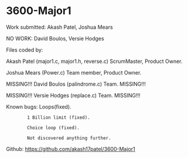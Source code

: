 # 3600-Major1
Work submitted: Akash Patel, Joshua Mears

NO WORK: David Boulos, Versie Hodges

Files coded by:

Akash Patel (major1.c, major1.h, reverse.c) ScrumMaster, Product Owner.

Joshua Mears (Power.c) Team member, Product Owner.

MISSING!!! David Boulos (palindrome.c) Team. MISSING!!!

MISSING!!! Versie Hodges (replace.c) Team. MISSING!!!

Known bugs: 
            Loops(fixed).

            1 Billion limit (fixed).

            Choice loop (fixed).
            
            Not discovered anything further.

Github: https://github.com/akash17patel/3600-Major1 